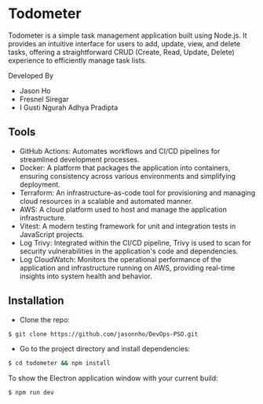 # Todometer
Todometer is a simple task management application built using Node.js. It provides an intuitive interface for users to add, update, view, and delete tasks, offering a straightforward CRUD (Create, Read, Update, Delete) experience to efficiently manage task lists.

Developed By
- Jason Ho
- Fresnel Siregar
- I Gusti Ngurah Adhya Pradipta

## Tools
- GitHub Actions: Automates workflows and CI/CD pipelines for streamlined development processes.
- Docker: A platform that packages the application into containers, ensuring consistency across various environments and simplifying deployment.
- Terraform: An infrastructure-as-code tool for provisioning and managing cloud resources in a scalable and automated manner.
- AWS: A cloud platform used to host and manage the application infrastructure.
- Vitest: A modern testing framework for unit and integration tests in JavaScript projects.
- Log Trivy: Integrated within the CI/CD pipeline, Trivy is used to scan for security vulnerabilities in the application's code and dependencies.
- Log CloudWatch: Monitors the operational performance of the application and infrastructure running on AWS, providing real-time insights into system health and behavior.


## Installation
- Clone the repo:

```bash
$ git clone https://github.com/jasonnho/DevOps-PSO.git
```

- Go to the project directory and install dependencies:

```bash
$ cd todometer && npm install
```

To show the Electron application window with your current build:

```bash
$ npm run dev
```
